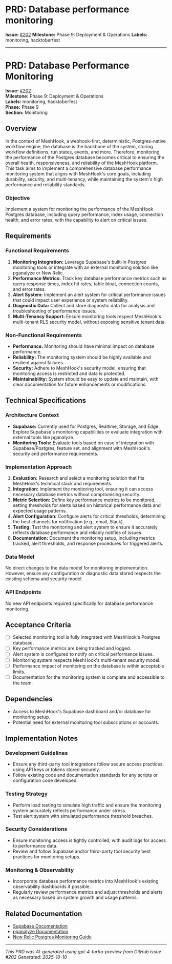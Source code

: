 # PRD: Database performance monitoring

**Issue:** [#202](https://github.com/profullstack/meshhook/issues/202)
**Milestone:** Phase 9: Deployment & Operations
**Labels:** monitoring, hacktoberfest

---

# PRD: Database Performance Monitoring

**Issue:** [#202](https://github.com/profullstack/meshhook/issues/202)  
**Milestone:** Phase 9: Deployment & Operations  
**Labels:** monitoring, hacktoberfest  
**Phase:** Phase 9  
**Section:** Monitoring  

## Overview

In the context of MeshHook, a webhook-first, deterministic, Postgres-native workflow engine, the database is the backbone of the system, storing workflow definitions, run states, events, and more. Therefore, monitoring the performance of the Postgres database becomes critical to ensuring the overall health, responsiveness, and reliability of the MeshHook platform. This task aims to implement a comprehensive database performance monitoring system that aligns with MeshHook's core goals, including durability, security, and multi-tenancy, while maintaining the system's high performance and reliability standards.

### Objective

Implement a system for monitoring the performance of the MeshHook Postgres database, including query performance, index usage, connection health, and error rates, with the capability to alert on critical issues.

## Requirements

### Functional Requirements

1. **Monitoring Integration:** Leverage Supabase's built-in Postgres monitoring tools or integrate with an external monitoring solution like pganalyze or New Relic.
2. **Performance Metrics:** Track key database performance metrics such as query response times, index hit rates, table bloat, connection counts, and error rates.
3. **Alert System:** Implement an alert system for critical performance issues that could impact user experience or system reliability.
4. **Diagnostic Data:** Collect and store diagnostic data for analysis and troubleshooting of performance issues.
5. **Multi-Tenancy Support:** Ensure monitoring tools respect MeshHook's multi-tenant RLS security model, without exposing sensitive tenant data.

### Non-Functional Requirements

- **Performance:** Monitoring should have minimal impact on database performance.
- **Reliability:** The monitoring system should be highly available and resilient against failures.
- **Security:** Adhere to MeshHook's security model, ensuring that monitoring access is restricted and data is protected.
- **Maintainability:** System should be easy to update and maintain, with clear documentation for future enhancements or modifications.

## Technical Specifications

### Architecture Context

- **Supabase:** Currently used for Postgres, Realtime, Storage, and Edge. Explore Supabase's monitoring capabilities or evaluate integration with external tools like pganalyze.
- **Monitoring Tools:** Evaluate tools based on ease of integration with Supabase/Postgres, feature set, and alignment with MeshHook's security and performance requirements.

### Implementation Approach

1. **Evaluation:** Research and select a monitoring solution that fits MeshHook's technical stack and requirements.
2. **Integration:** Implement the monitoring tool, ensuring it can access necessary database metrics without compromising security.
3. **Metric Selection:** Define key performance metrics to be monitored, setting thresholds for alerts based on historical performance data and expected usage patterns.
4. **Alert Configuration:** Configure alerts for critical thresholds, determining the best channels for notification (e.g., email, Slack).
5. **Testing:** Test the monitoring and alert system to ensure it accurately reflects database performance and reliably notifies of issues.
6. **Documentation:** Document the monitoring setup, including metrics tracked, alert thresholds, and response procedures for triggered alerts.

### Data Model

No direct changes to the data model for monitoring implementation. However, ensure any configuration or diagnostic data stored respects the existing schema and security model.

### API Endpoints

No new API endpoints required specifically for database performance monitoring.

## Acceptance Criteria

- [ ] Selected monitoring tool is fully integrated with MeshHook's Postgres database.
- [ ] Key performance metrics are being tracked and logged.
- [ ] Alert system is configured to notify on critical performance issues.
- [ ] Monitoring system respects MeshHook's multi-tenant security model.
- [ ] Performance impact of monitoring on the database is within acceptable limits.
- [ ] Documentation for the monitoring system is complete and accessible to the team.

## Dependencies

- Access to MeshHook's Supabase dashboard and/or database for monitoring setup.
- Potential need for external monitoring tool subscriptions or accounts.

## Implementation Notes

### Development Guidelines

- Ensure any third-party tool integrations follow secure access practices, using API keys or tokens stored securely.
- Follow existing code and documentation standards for any scripts or configuration code developed.

### Testing Strategy

- Perform load testing to simulate high traffic and ensure the monitoring system accurately reflects performance under stress.
- Test alert system with simulated performance threshold breaches.

### Security Considerations

- Ensure monitoring access is tightly controlled, with audit logs for access to performance data.
- Review and follow Supabase and/or third-party tool security best practices for monitoring setups.

### Monitoring & Observability

- Incorporate database performance metrics into MeshHook's existing observability dashboards if possible.
- Regularly review performance metrics and adjust thresholds and alerts as necessary based on system growth and usage patterns.

## Related Documentation

- [Supabase Documentation](https://supabase.com/docs)
- [pganalyze Documentation](https://pganalyze.com/docs)
- [New Relic Postgres Monitoring Guide](https://docs.newrelic.com/docs/integrations/host-integrations/host-integrations-list/postgresql-monitoring-integration)

---

*This PRD was AI-generated using gpt-4-turbo-preview from GitHub issue #202*
*Generated: 2025-10-10*
